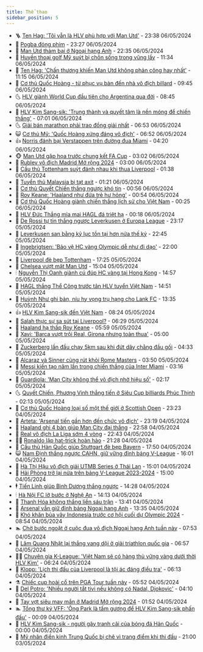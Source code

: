 ```yaml
---
title: Thể thao
sidebar_position: 5
---
```


<!-- vnexpress-the-thao:START -->
- 🪜 [Ten Hag: &#39;Tôi vẫn là HLV phù hợp với Man Utd&#39;](https://vnexpress.net/ten-hag-toi-van-la-hlv-phu-hop-voi-man-utd-4741754.html) - 23:38 06/05/2024
- 🦩 [Pogba đóng phim](https://vnexpress.net/pogba-dong-phim-4742826.html) - 23:27 06/05/2024
- 🧰 [Man Utd thảm bại ở Ngoại hạng Anh](https://vnexpress.net/man-utd-tham-bai-o-ngoai-hang-anh-4742816.html) - 22:35 06/05/2024
- 🤗 [Huyền thoại golf Mỹ suýt bị chôn sống trong vũng lầy](https://vnexpress.net/huyen-thoai-golf-my-suyt-bi-chon-song-trong-vung-lay-4742746.html) - 11:34 06/05/2024
- 🥳 [Ten Hag: &#39;Chấn thương khiến Man Utd không phản công hay nhất&#39;](https://vnexpress.net/ten-hag-chan-thuong-khien-man-utd-khong-phan-cong-hay-nhat-4742744.html) - 11:15 06/05/2024
- 🦣 [Cơ thủ Quốc Hoàng - từ phục vụ bàn đến nhà vô địch billard](https://vnexpress.net/co-thu-quoc-hoang-tu-phuc-vu-ban-den-nha-vo-dich-billard-4742529.html) - 09:45 06/05/2024
- 🌜 [HLV giành World Cup đầu tiên cho Argentina qua đời](https://vnexpress.net/hlv-gianh-world-cup-dau-tien-cho-argentina-qua-doi-4742593.html) - 08:45 06/05/2024
- 🫶 [HLV Kim Sang-sik: &#39;Trung thành và quyết tâm là nền móng để chiến thắng&#39;](https://vnexpress.net/tan-hlv-tuyen-viet-nam-kim-sang-sik-ra-mat-4742573.html) - 07:01 06/05/2024
- 🌜 [Giải bán marathon phải trao đồng giải nhất](https://vnexpress.net/giai-ban-marathon-phai-trao-dong-giai-nhat-4742560.html) - 06:53 06/05/2024
- 😺 [Cơ thủ Mỹ: &#39;Quốc Hoàng xứng đáng vô địch&#39;](https://vnexpress.net/co-thu-my-quoc-hoang-xung-dang-vo-dich-4742475.html) - 06:52 06/05/2024
- 👍 [Norris đánh bại Verstappen trên đường đua Miami](https://vnexpress.net/norris-danh-bai-verstappen-tren-duong-dua-miami-4742539.html) - 04:20 06/05/2024
- 🐵 [Man Utd gặp họa trước chung kết FA Cup](https://vnexpress.net/man-utd-gap-hoa-truoc-chung-ket-fa-cup-4742479.html) - 03:02 06/05/2024
- 💫 [Rublev vô địch Madrid Mở rộng 2024](https://vnexpress.net/rublev-vo-dich-madrid-mo-rong-2024-4742465.html) - 03:00 06/05/2024
- 🦆 [Cầu thủ Tottenham suýt đánh nhau khi thua Liverpool](https://vnexpress.net/cau-thu-tottenham-suyt-danh-nhau-khi-thua-liverpool-4742394.html) - 01:38 06/05/2024
- 🙉 [Tuyển thủ Malaysia bị tạt axit](https://vnexpress.net/tuyen-thu-malaysia-bi-tat-axit-4742314.html) - 01:21 06/05/2024
- 📝 [Cơ thủ Quyết Chiến thắng ngược khó tin](https://vnexpress.net/co-thu-quyet-chien-thang-nguoc-kho-tin-4742376.html) - 00:56 06/05/2024
- 💯 [Roy Keane: &#39;Haaland như đứa trẻ hư hỏng&#39;](https://vnexpress.net/roy-keane-haaland-nhu-dua-tre-hu-hong-4742372.html) - 00:54 06/05/2024
- 🌈 [Cơ thủ Quốc Hoàng giành chiến thắng lịch sử cho Việt Nam](https://vnexpress.net/co-thu-quoc-hoang-gianh-chien-thang-lich-su-cho-viet-nam-4742366.html) - 00:25 06/05/2024
- 🦩 [HLV Đức Thắng mỉa mai HAGL đá triệt hạ](https://vnexpress.net/hlv-duc-thang-mia-mai-hagl-da-triet-ha-4742396.html) - 00:18 06/05/2024
- 🐲 [De Rossi tự tin thắng ngược Leverkusen ở Europa League](https://vnexpress.net/de-rossi-tu-tin-thang-nguoc-leverkusen-o-europa-league-4742360.html) - 23:17 05/05/2024
- 🌁 [Leverkusen san bằng kỷ lục tồn tại hơn nửa thế kỷ](https://vnexpress.net/leverkusen-san-bang-ky-luc-ton-tai-hon-nua-the-ky-4742352.html) - 22:45 05/05/2024
- 💯 [Ingebrigtsen: &#39;Bảo vệ HC vàng Olympic dễ như đi dạo&#39;](https://vnexpress.net/ingebrigtsen-bao-ve-hc-vang-olympic-de-nhu-di-dao-4742247.html) - 22:00 05/05/2024
- 🌝 [Liverpool đè bẹp Tottenham](https://vnexpress.net/liverpool-de-bep-tottenham-4742351.html) - 17:25 05/05/2024
- 🤖 [Chelsea vượt mặt Man Utd](https://vnexpress.net/chelsea-vuot-mat-man-utd-4742337.html) - 15:04 05/05/2024
- 🕯 [Nguyễn Thị Oanh giành cú đúp HC vàng tại Hong Kong](https://vnexpress.net/nguyen-thi-oanh-gianh-cu-dup-hc-vang-tai-hong-kong-4742321.html) - 14:57 05/05/2024
- 🧰 [HAGL thắng Thể Công trước tân HLV tuyển Việt Nam](https://vnexpress.net/hagl-thang-the-cong-truoc-tan-hlv-tuyen-viet-nam-4742327.html) - 14:51 05/05/2024
- 🥳 [Huỳnh Như ghi bàn, níu hy vọng trụ hạng cho Lank FC](https://vnexpress.net/huynh-nhu-ghi-ban-niu-hy-vong-tru-hang-cho-lank-fc-4742302.html) - 13:35 05/05/2024
- 👍 [HLV Kim Sang-sik đến Việt Nam](https://vnexpress.net/hlv-kim-sang-sik-den-viet-nam-4742255.html) - 08:24 05/05/2024
- 💪 [Salah thực sự sa sút tại Liverpool?](https://vnexpress.net/salah-thuc-su-sa-sut-tai-liverpool-4742239.html) - 06:29 05/05/2024
- 👹 [Haaland hạ thấp Roy Keane](https://vnexpress.net/haaland-ha-thap-roy-keane-4742135.html) - 05:59 05/05/2024
- 🧰 [Xavi: &#39;Barca vượt trội Real, Girona nhưng toàn thua&#39;](https://vnexpress.net/xavi-barca-vuot-troi-real-girona-nhung-toan-thua-4742187.html) - 05:00 05/05/2024
- 🚀 [Zuckerberg lần đầu chạy 5km sau khi đứt dây chằng đầu gối](https://vnexpress.net/zuckerberg-lan-dau-chay-5km-sau-khi-dut-day-chang-dau-goi-4742223.html) - 04:33 05/05/2024
- 🎃 [Alcaraz và Sinner cùng rút khỏi Rome Masters](https://vnexpress.net/alcaraz-va-sinner-cung-rut-khoi-rome-masters-4742201.html) - 03:50 05/05/2024
- 🧰 [Messi kiến tạo năm lần trong chiến thắng của Inter Miami](https://vnexpress.net/messi-kien-tao-nam-lan-trong-chien-thang-cua-inter-miami-4742171.html) - 03:16 05/05/2024
- 👀 [Guardiola: &#39;Man City không thể vô địch nhờ hiệu số&#39;](https://vnexpress.net/guardiola-man-city-khong-the-vo-dich-nho-hieu-so-4742148.html) - 02:17 05/05/2024
- 🌜 [Quyết Chiến, Phương Vinh thẳng tiến ở Siêu Cup billiards Phúc Thịnh](https://vnexpress.net/quyet-chien-phuong-vinh-thang-tien-o-sieu-cup-billiards-phuc-thinh-4742174.html) - 02:13 05/05/2024
- 🫶 [Cơ thủ Quốc Hoàng loại số một thế giới ở Scottish Open](https://vnexpress.net/co-thu-quoc-hoang-loai-so-mot-the-gioi-o-scottish-open-4742136.html) - 23:23 04/05/2024
- 🦄 [Arteta: &#39;Arsenal tiến gần hơn đến chức vô địch&#39;](https://vnexpress.net/arteta-arsenal-tien-gan-hon-den-chuc-vo-dich-4742140.html) - 23:19 04/05/2024
- 🥳 [Haaland ghi 4 bàn giúp Man City đại thắng](https://vnexpress.net/haaland-ghi-4-ban-giup-man-city-dai-thang-4742138.html) - 22:58 04/05/2024
- 🐲 [Real vô địch La Liga sớm 4 vòng](https://vnexpress.net/real-vo-dich-la-liga-som-4-vong-4742137.html) - 22:43 04/05/2024
- 🧑‍🏫 [Ronaldo lập hat-trick hoàn hảo](https://vnexpress.net/ronaldo-lap-hat-trick-hoan-hao-4742134.html) - 21:28 04/05/2024
- 🤔 [Cầu thủ Hàn Quốc giúp Stuttgart đè bẹp Bayern](https://vnexpress.net/cau-thu-han-quoc-giup-stuttgart-de-bep-bayern-4742125.html) - 17:50 04/05/2024
- 😺 [Nam Định thắng ngược CAHN, giữ vững đỉnh bảng V-League](https://vnexpress.net/nam-dinh-thang-nguoc-cahn-giu-vung-dinh-bang-v-league-4742123.html) - 16:01 04/05/2024
- 💪 [Hà Thị Hậu vô địch giải UTMB Series ở Thái Lan](https://vnexpress.net/ha-thi-hau-vo-dich-giai-utmb-series-o-thai-lan-4742117.html) - 15:01 04/05/2024
- 💼 [Hải Phòng trở lại nửa trên bảng V-League 2023-2024](https://vnexpress.net/hai-phong-tro-lai-nua-tren-bang-v-league-2023-2024-4742118.html) - 15:00 04/05/2024
- 🕴 [Tiến Linh giúp Bình Dương thắng ngược](https://vnexpress.net/tien-linh-giup-binh-duong-thang-nguoc-4742114.html) - 14:28 04/05/2024
- 🕯 [Hà Nội FC lỡ bước ở Nghệ An](https://vnexpress.net/ha-noi-fc-lo-buoc-o-nghe-an-4742091.html) - 14:13 04/05/2024
- 📝 [Thanh Hóa không thắng liền sáu trận](https://vnexpress.net/thanh-hoa-khong-thang-lien-sau-tran-4742104.html) - 13:41 04/05/2024
- 🧐 [Arsenal vẫn giữ đỉnh bảng Ngoại hạng Anh](https://vnexpress.net/arsenal-van-giu-dinh-bang-ngoai-hang-anh-4742103.html) - 13:35 04/05/2024
- 🙉 [Khó khăn bủa vây Indonesia trước cơ hội cuối dự Olympic 2024](https://vnexpress.net/kho-khan-bua-vay-indonesia-truoc-co-hoi-cuoi-du-olympic-2024-4742032.html) - 08:54 04/05/2024
- 🏊 [Chờ bước ngoặt ở cuộc đua vô địch Ngoại hạng Anh tuần này](https://vnexpress.net/cho-buoc-ngoat-o-cuoc-dua-vo-dich-ngoai-hang-anh-tuan-nay-4742013.html) - 07:53 04/05/2024
- 🌊 [Lâm Quang Nhật lại thắng vang dội ở giải triathlon quốc gia](https://vnexpress.net/lam-quang-nhat-lai-thang-vang-doi-o-giai-triathlon-quoc-gia-4741994.html) - 06:57 04/05/2024
- 👨‍🏫 [Chuyên gia K-League: &#39;Việt Nam sẽ có hàng thủ vững vàng dưới thời HLV Kim&#39;](https://vnexpress.net/chuyen-gia-k-league-viet-nam-se-co-hang-thu-vung-vang-duoi-thoi-hlv-kim-4741927.html) - 06:24 04/05/2024
- 🥷 [Klopp: &#39;Lịch thi đấu của Liverpool là tội ác đáng điều tra&#39;](https://vnexpress.net/klopp-lich-thi-dau-cua-liverpool-la-toi-ac-dang-dieu-tra-4737950.html) - 06:13 04/05/2024
- ⚗️ [Chiếc cup hoài cổ trên PGA Tour tuần này](https://vnexpress.net/chiec-cup-hoai-co-tren-pga-tour-tuan-nay-4741983.html) - 05:52 04/05/2024
- 🌮 [Del Potro: &#39;Nhiều người tắt tivi nếu không có Nadal, Djokovic&#39;](https://vnexpress.net/del-potro-nhieu-nguoi-tat-tivi-neu-khong-co-nadal-djokovic-4741868.html) - 04:10 04/05/2024
- 🤩 [Tay vợt siêu may mắn ở Madrid Mở rộng 2024](https://vnexpress.net/tay-vot-sieu-may-man-o-madrid-mo-rong-2024-4741855.html) - 01:52 04/05/2024
- 🏊 [Tổng thư ký VFF: &#39;Ông Park là tấm gương để HLV Kim Sang-sik phấn đấu&#39;](https://vnexpress.net/tong-thu-ky-vff-ong-park-la-tam-guong-de-hlv-kim-sang-sik-phan-dau-4741795.html) - 00:09 04/05/2024
- 🐎 [HLV Kim Sang-sik - người gây tranh cãi của bóng đá Hàn Quốc](https://vnexpress.net/hlv-kim-sang-sik-nguoi-gay-tranh-cai-cua-bong-da-han-quoc-4741742.html) - 00:00 04/05/2024
- 💫 [Mỹ nhân điền kinh Trung Quốc bị chê vì trang điểm khi thi đấu](https://vnexpress.net/my-nhan-dien-kinh-trung-quoc-bi-che-vi-trang-diem-khi-thi-dau-4741773.html) - 21:00 03/05/2024<!-- vnexpress-the-thao:END -->
